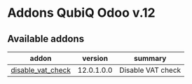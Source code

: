 Addons QubiQ Odoo v.12
=============================

[//]: # (addons)

Available addons
----------------
addon | version | summary
--- | --- | ---
[disable_vat_check](disable_vat_check/) | 12.0.1.0.0 | Disable VAT check

[//]: # (end addons)
